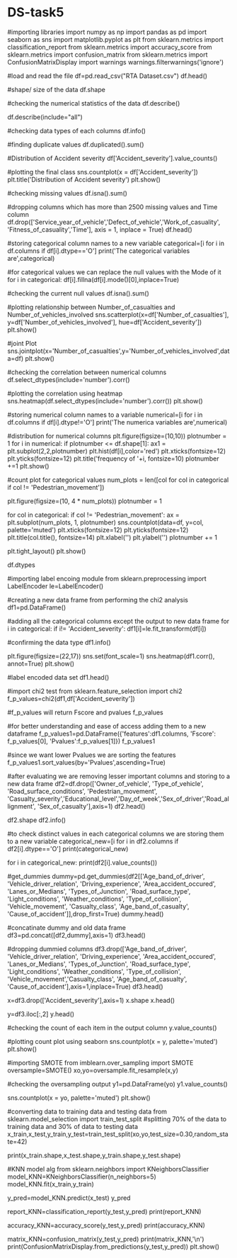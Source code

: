 # DS-task5

#importing libraries
import numpy as np
import pandas as pd
import seaborn as sns
import matplotlib.pyplot as plt
from sklearn.metrics import classification_report
from sklearn.metrics import accuracy_score
from sklearn.metrics import confusion_matrix
from sklearn.metrics import ConfusionMatrixDisplay
import warnings 
warnings.filterwarnings('ignore')

#load and read the file
df=pd.read_csv("RTA Dataset.csv")
df.head()

#shape/ size of the data
df.shape

#checking the numerical statistics of the data
df.describe()

df.describe(include="all")

#checking data types of each columns
df.info()

#finding duplicate values
df.duplicated().sum()

#Distribution of Accident severity
df['Accident_severity'].value_counts()

#plotting the final class
sns.countplot(x = df['Accident_severity'])
plt.title('Distribution of Accident severity')
plt.show()

#checking missing values
df.isna().sum()

#dropping columns which has more than 2500 missing values and Time column
df.drop(['Service_year_of_vehicle','Defect_of_vehicle','Work_of_casuality', 'Fitness_of_casuality','Time'],
        axis = 1, inplace = True)
df.head()

#storing categorical column names to a new variable
categorical=[i for i in df.columns if df[i].dtype=='O']
print('The categorical variables are',categorical)

#for categorical values we can replace the null values with the Mode of it
for i in categorical:
    df[i].fillna(df[i].mode()[0],inplace=True)

#checking the current null values
df.isna().sum()

#plotting relationship between Number_of_casualties and Number_of_vehicles_involved
sns.scatterplot(x=df['Number_of_casualties'], y=df['Number_of_vehicles_involved'], hue=df['Accident_severity'])
plt.show()

#joint Plot
sns.jointplot(x='Number_of_casualties',y='Number_of_vehicles_involved',data=df)
plt.show()

#checking the correlation between numerical columns
df.select_dtypes(include='number').corr()

#plotting the correlation using heatmap
sns.heatmap(df.select_dtypes(include='number').corr())
plt.show()

#storing numerical column names to a variable
numerical=[i for i in df.columns if df[i].dtype!='O']
print('The numerica variables are',numerical)

#distribution for numerical columns
plt.figure(figsize=(10,10))
plotnumber = 1
for i in numerical:
    if plotnumber <= df.shape[1]:
        ax1 = plt.subplot(2,2,plotnumber)
        plt.hist(df[i],color='red')
        plt.xticks(fontsize=12)
        plt.yticks(fontsize=12)
        plt.title('frequency of '+i, fontsize=10)
    plotnumber +=1
plt.show()

#count plot for categorical values
num_plots = len([col for col in categorical if col != 'Pedestrian_movement'])

plt.figure(figsize=(10, 4 * num_plots))
plotnumber = 1

for col in categorical:
    if col != 'Pedestrian_movement':
        ax = plt.subplot(num_plots, 1, plotnumber)
        sns.countplot(data=df, y=col, palette='muted')
        plt.xticks(fontsize=12)
        plt.yticks(fontsize=12)
        plt.title(col.title(), fontsize=14)
        plt.xlabel('')
        plt.ylabel('')
        plotnumber += 1

plt.tight_layout()
plt.show()

df.dtypes

#importing label encoing module
from sklearn.preprocessing import LabelEncoder
le=LabelEncoder()

#creating a new data frame from performing the chi2 analysis
df1=pd.DataFrame()

#adding all the categorical columns except the output to new data frame
for i in categorical:
    if i!= 'Accident_severity':
        df1[i]=le.fit_transform(df[i])

#confirming the data type
df1.info()

plt.figure(figsize=(22,17))
sns.set(font_scale=1)
sns.heatmap(df1.corr(), annot=True)
plt.show()

#label encoded data set
df1.head()

#import chi2 test
from sklearn.feature_selection import chi2
f_p_values=chi2(df1,df['Accident_severity'])

#f_p_values will return Fscore and pvalues
f_p_values

#for better understanding and ease of access adding them to a new dataframe
f_p_values1=pd.DataFrame({'features':df1.columns, 'Fscore': f_p_values[0], 'Pvalues':f_p_values[1]})
f_p_values1

#since we want lower Pvalues we are sorting the features
f_p_values1.sort_values(by='Pvalues',ascending=True)

#after evaluating we are removing lesser important columns and storing to a new data frame
df2=df.drop(['Owner_of_vehicle', 'Type_of_vehicle', 'Road_surface_conditions', 'Pedestrian_movement',
         'Casualty_severity','Educational_level','Day_of_week','Sex_of_driver','Road_allignment',
         'Sex_of_casualty'],axis=1)
df2.head()

df2.shape
df2.info()

#to check distinct values in each categorical columns we are storing them to a new variable
categorical_new=[i for i in df2.columns if df2[i].dtype=='O']
print(categorical_new)

for i in categorical_new:
    print(df2[i].value_counts())

#get_dummies
dummy=pd.get_dummies(df2[['Age_band_of_driver', 'Vehicle_driver_relation', 'Driving_experience',
                          'Area_accident_occured', 'Lanes_or_Medians', 'Types_of_Junction', 'Road_surface_type', 
                          'Light_conditions', 'Weather_conditions', 'Type_of_collision', 'Vehicle_movement', 
                          'Casualty_class', 'Age_band_of_casualty', 'Cause_of_accident']],drop_first=True)
dummy.head()

#concatinate dummy and old data frame
df3=pd.concat([df2,dummy],axis=1)
df3.head()

#dropping dummied columns
df3.drop(['Age_band_of_driver', 'Vehicle_driver_relation', 'Driving_experience', 'Area_accident_occured', 'Lanes_or_Medians',
          'Types_of_Junction', 'Road_surface_type', 'Light_conditions', 'Weather_conditions', 'Type_of_collision',
          'Vehicle_movement','Casualty_class', 'Age_band_of_casualty', 'Cause_of_accident'],axis=1,inplace=True)
df3.head()

x=df3.drop(['Accident_severity'],axis=1)
x.shape
x.head()

y=df3.iloc[:,2]
y.head()

#checking the count of each item in the output column
y.value_counts()

#plotting count plot using seaborn
sns.countplot(x = y, palette='muted')
plt.show()

#importing SMOTE 
from imblearn.over_sampling import SMOTE
oversample=SMOTE()
xo,yo=oversample.fit_resample(x,y)

#checking the oversampling output
y1=pd.DataFrame(yo)
y1.value_counts()

sns.countplot(x = yo, palette='muted')
plt.show()

#converting data to training data and testing data
from sklearn.model_selection import train_test_split
#splitting 70% of the data to training data and 30% of data to testing data
x_train,x_test,y_train,y_test=train_test_split(xo,yo,test_size=0.30,random_state=42)

print(x_train.shape,x_test.shape,y_train.shape,y_test.shape)

#KNN model alg
from sklearn.neighbors import KNeighborsClassifier
model_KNN=KNeighborsClassifier(n_neighbors=5)
model_KNN.fit(x_train,y_train)

y_pred=model_KNN.predict(x_test)
y_pred

report_KNN=classification_report(y_test,y_pred)
print(report_KNN)

accuracy_KNN=accuracy_score(y_test,y_pred)
print(accuracy_KNN)

matrix_KNN=confusion_matrix(y_test,y_pred)
print(matrix_KNN,'\n')
print(ConfusionMatrixDisplay.from_predictions(y_test,y_pred))
plt.show()
